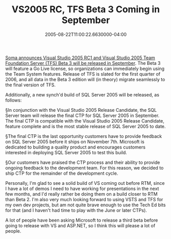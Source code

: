 ﻿---
title: VS2005 RC, TFS Beta 3 Coming in September
date: "2005-08-22T11:00:22.6630000-04:00"
description: Soma announces Visual Studio 2005 RC1 and Visual Studio 2005 Team
featuredImage: /img/default-post-image.jpg
---

[Soma announces Visual Studio 2005 RC1 and Visual Studio 2005 Team Foundation Server (TFS) Beta 3 will be released in September](http://blogs.msdn.com/somasegar). The Beta 3 will feature a Go Live license, so organizations can immediately begin using the Team System features. Release of TFS is slated for the first quarter of 2006, and all data in the Beta 3 edition will (in theory) migrate seamlessly to the final version of TFS.

Additionally, a new synch'd build of SQL Server 2005 will be released, as follows:

 §In conjunction with the Visual Studio 2005 Release Candidate, the SQL Server team will release the final CTP for SQL Server 2005 in September. The final CTP is compatible with the Visual Studio 2005 Release Candidate, feature complete and is the most stable release of SQL Server 2005 to date.

 §The final CTP is the last opportunity customers have to provide feedback on SQL Server 2005 before it ships on November 7th. Microsoft is dedicated to building a quality product and encourages customers interested in deploying SQL Server 2005 to test this build.

 §Our customers have praised the CTP process and their ability to provide ongoing feedback to the development team. For this reason, we decided to ship CTP for the remainder of the development cycle.

Personally, I'm glad to see a solid build of VS coming out before RTM, since I have a lot of demos I need to have working for presentations in the next few months, and I'd really rather be doing them on a build closer to RTM than Beta 2. I'm also very much looking forward to using VSTS and TFS for my own dev projects, but am not quite brave enough to use the Tech Ed bits for that (and I haven't had time to play with the June or later CTPs).

A lot of people have been asking Microsoft to release a third beta before going to release with VS and ASP.NET, so I think this will please a lot of people.

